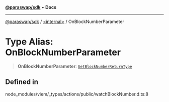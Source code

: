 [**@paraswap/sdk**](../../README.md) • **Docs**

***

[@paraswap/sdk](../../globals.md) / [\<internal\>](../README.md) / OnBlockNumberParameter

# Type Alias: OnBlockNumberParameter

> **OnBlockNumberParameter**: [`GetBlockNumberReturnType`](GetBlockNumberReturnType.md)

## Defined in

node\_modules/viem/\_types/actions/public/watchBlockNumber.d.ts:8
